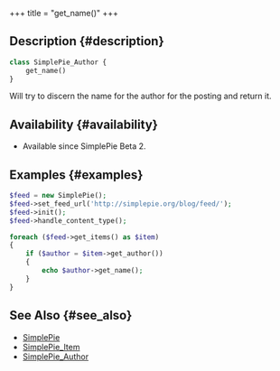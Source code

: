 +++
title = "get_name()"
+++

## Description {#description}

```php
class SimplePie_Author {
    get_name()
}
```

Will try to discern the name for the author for the posting and return it.

## Availability {#availability}

- Available since SimplePie Beta 2.

## Examples {#examples}

```php
$feed = new SimplePie();
$feed->set_feed_url('http://simplepie.org/blog/feed/');
$feed->init();
$feed->handle_content_type();

foreach ($feed->get_items() as $item)
{
    if ($author = $item->get_author())
    {
        echo $author->get_name();
    }
}
```

## See Also {#see_also}

- [SimplePie](@/wiki/reference/simplepie/_index.md)
- [SimplePie_Item](@/wiki/reference/simplepie_item/_index.md)
- [SimplePie_Author](@/wiki/reference/simplepie_author/_index.md)
